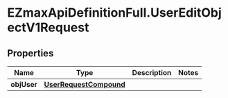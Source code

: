 # EZmaxApiDefinitionFull.UserEditObjectV1Request

## Properties

Name | Type | Description | Notes
------------ | ------------- | ------------- | -------------
**objUser** | [**UserRequestCompound**](UserRequestCompound.md) |  | 


